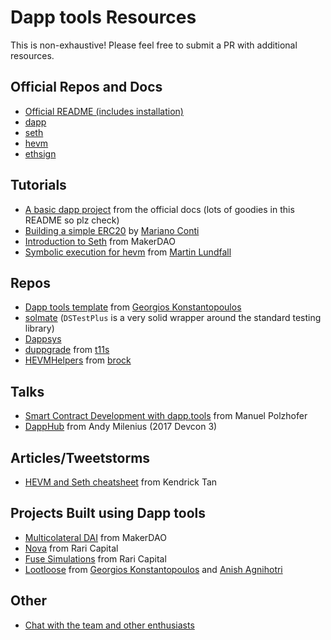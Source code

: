 # Dapp tools Resources 

This is non-exhaustive! Please feel free to submit a PR with additional resources.

## Official Repos and Docs
- [Official README (includes installation)](https://github.com/dapphub/dapptools)
- [dapp](https://github.com/dapphub/dapptools/tree/master/src/dapp)
- [seth](https://github.com/dapphub/dapptools/tree/master/src/seth)
- [hevm](https://github.com/dapphub/dapptools/tree/master/src/hevm)
- [ethsign](https://github.com/dapphub/dapptools/tree/master/src/ethsign)

## Tutorials
- [A basic dapp project](https://github.com/dapphub/dapptools/tree/master/src/dapp#basic-usage-a-tutorial) from the official docs (lots of goodies in this README so plz check)
- [Building a simple ERC20](https://www.youtube.com/watch?v=Hqx5yuskmRU&list=PLYSZ-f9LCH3sEf0UKTLCaZErJeQtK7GCD) by [Mariano Conti](https://twitter.com/nanexcool)
- [Introduction to Seth](https://docs.makerdao.com/clis/seth) from MakerDAO
- [Symbolic execution for hevm](https://fv.ethereum.org/2020/07/28/symbolic-hevm-release/) from [Martin Lundfall](https://twitter.com/MartinLundfall)

## Repos
- [Dapp tools template](https://github.com/gakonst/dapptools-template) from [Georgios Konstantopoulos](https://twitter.com/gakonst)
- [solmate](https://github.com/Rari-Capital/solmate) (`DSTestPlus` is a very solid wrapper around the standard testing library)
- [Dappsys](https://github.com/dapphub/dappsys)
- [duppgrade](https://github.com/Rari-Capital/duppgrade) from [t11s](https://twitter.com/transmissions11)
- [HEVMHelpers](https://github.com/brockelmore/HEVMHelpers) from [brock](https://twitter.com/brockjelmore)

## Talks
- [Smart Contract Development with dapp.tools](https://www.youtube.com/watch?v=lPinWgaNceM) from Manuel Polzhofer
- [DappHub](https://www.youtube.com/watch?v=rKQCvUp5q1w) from Andy Milenius (2017 Devcon 3)

## Articles/Tweetstorms
- [HEVM and Seth cheatsheet](https://kndrck.co/posts/hevm_seth_cheatsheet/) from Kendrick Tan

## Projects Built using Dapp tools
- [Multicolateral DAI](https://github.com/makerdao/dss) from MakerDAO
- [Nova](https://github.com/Rari-Capital/nova) from Rari Capital
- [Fuse Simulations](https://github.com/Rari-Capital/fuse-simulations) from Rari Capital
- [Lootloose](https://github.com/gakonst/lootloose) from [Georgios Konstantopoulos](https://twitter.com/gakonst) and [Anish Agnihotri](https://twitter.com/_anishagnihotri)

## Other
- [Chat with the team and other enthusiasts](https://dapphub.chat/)

